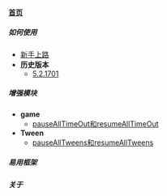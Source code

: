 
#### [首页](?file=home-首页)

##### 如何使用
- [新手上路](?file=001-如何使用/01-新手上路 "新手上路")
- **历史版本**
    - [5.2.1701](?file=001-如何使用/02-历史版本/9999-5.2.1701 "5.2.1701")

##### 增强模块
- **game**
    - [pauseAllTimeOut和resumeAllTimeOut](?file=002-增强模块/01-game/001-pauseAllTimeOut和resumeAllTimeOut "pauseAllTimeOut和resumeAllTimeOut")
- **Tween**
    - [pauseAllTweens和resumeAllTweens](?file=002-增强模块/02-Tween/001-pauseAllTweens和resumeAllTweens "pauseAllTweens和resumeAllTweens")

##### 易用框架

##### 关于
